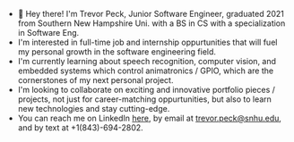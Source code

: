 - 👋 Hey there! I'm Trevor Peck, Junior Software Engineer, graduated 2021 from Southern New Hampshire Uni. with a BS in CS with a specialization in Software Eng.
- I'm interested in full-time job and internship oppurtunities that will fuel my personal growth in the software engineering field.
- I'm currently learning about speech recognition, computer vision, and embedded systems which control animatronics / GPIO, which are the cornerstones of my next personal project.
- I'm looking to collaborate on exciting and innovative portfolio pieces / projects, not just for career-matching oppurtunities, but also to learn new technologies and stay cutting-edge.
- You can reach me on LinkedIn [here](https://www.linkedin.com/in/trevor-peck-885700125/), by email at trevor.peck@snhu.edu, and by text at +1(843)-694-2802.
